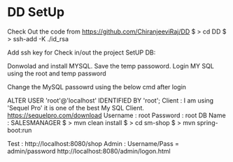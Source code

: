 # DD SetUp
Check Out the code from 
https://github.com/ChiranjeeviRaj/DD
$ > cd DD
$ > ssh-add -K ./id_rsa

Add ssh key for Check in/out the project 
SetUP DB:

Donwolad and install MYSQL.
Save the temp passoword.
Login MY SQL using the root and temp password

Change the MySQL passowrd using the below cmd after login

ALTER USER 'root'@'localhost' IDENTIFIED BY 'root';
Client : I am using 'Sequel Pro' it is one of the best My SQL Client.
https://sequelpro.com/download
Username : root
Password : root
DB Name : SALESMANAGER
$ > mvn clean install
$ > cd sm-shop
$ > mvn spring-boot:run

Test : http://localhost:8080/shop
Admin : Username/Pass = admin/password
http://localhost:8080/admin/logon.html

